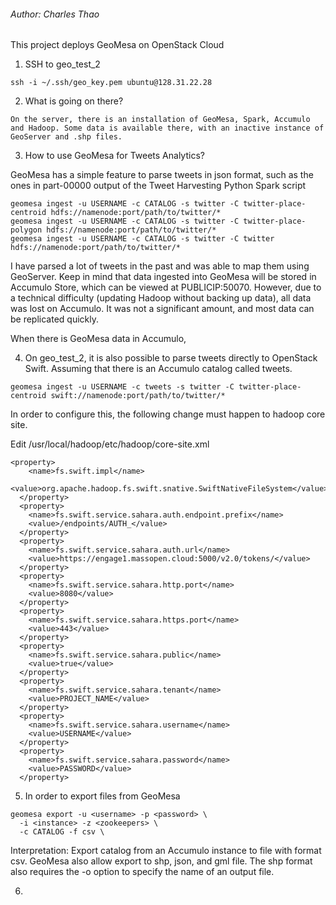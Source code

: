 ###### Author: Charles Thao

This project deploys GeoMesa on OpenStack Cloud

1. SSH to geo_test_2
```
ssh -i ~/.ssh/geo_key.pem ubuntu@128.31.22.28
```

2. What is going on there?

```
On the server, there is an installation of GeoMesa, Spark, Accumulo and Hadoop. Some data is available there, with an inactive instance of GeoServer and .shp files.
```

3. How to use GeoMesa for Tweets Analytics?

GeoMesa has a simple feature to parse tweets in json format, such as the ones in part-00000 output of the Tweet Harvesting Python Spark script

```
geomesa ingest -u USERNAME -c CATALOG -s twitter -C twitter-place-centroid hdfs://namenode:port/path/to/twitter/*
geomesa ingest -u USERNAME -c CATALOG -s twitter -C twitter-place-polygon hdfs://namenode:port/path/to/twitter/*
geomesa ingest -u USERNAME -c CATALOG -s twitter -C twitter hdfs://namenode:port/path/to/twitter/*

```
I have parsed a lot of tweets in the past and was able to map them using GeoServer. Keep in mind that data ingested into GeoMesa will be stored in Accumulo Store, which can be viewed at PUBLICIP:50070.  However, due to a technical difficulty (updating Hadoop without backing up data), all data was lost on Accumulo. It was not a significant amount, and most data can be replicated quickly. 

When there is GeoMesa data in Accumulo, 

4. On geo_test_2, it is also possible to parse tweets directly to OpenStack Swift. Assuming that there is an Accumulo catalog called tweets.
```
geomesa ingest -u USERNAME -c tweets -s twitter -C twitter-place-centroid swift://namenode:port/path/to/twitter/*
```

In order to configure this, the following change must happen to hadoop core site.

Edit /usr/local/hadoop/etc/hadoop/core-site.xml
```
<property>
    <name>fs.swift.impl</name>
    <value>org.apache.hadoop.fs.swift.snative.SwiftNativeFileSystem</value>
  </property>
  <property>
    <name>fs.swift.service.sahara.auth.endpoint.prefix</name>
    <value>/endpoints/AUTH_</value>
  </property>
  <property>
    <name>fs.swift.service.sahara.auth.url</name>
    <value>https://engage1.massopen.cloud:5000/v2.0/tokens/</value>
  </property>
  <property>
    <name>fs.swift.service.sahara.http.port</name>
    <value>8080</value>
  </property>
  <property>
    <name>fs.swift.service.sahara.https.port</name>
    <value>443</value>
  </property>
  <property>
    <name>fs.swift.service.sahara.public</name>
    <value>true</value>
  </property>
  <property>
    <name>fs.swift.service.sahara.tenant</name>
    <value>PROJECT_NAME</value>
  </property>
  <property>
    <name>fs.swift.service.sahara.username</name>
    <value>USERNAME</value>
  </property>
  <property>
    <name>fs.swift.service.sahara.password</name>
    <value>PASSWORD</value>
  </property>

```

5. In order to export files from GeoMesa 
```
geomesa export -u <username> -p <password> \
  -i <instance> -z <zookeepers> \
  -c CATALOG -f csv \
``` 

Interpretation: Export catalog from an Accumulo instance to file with format csv. GeoMesa also allow export to shp, json, and gml file. 
The shp format also requires the -o option to specify the name of an output file. 

6. 